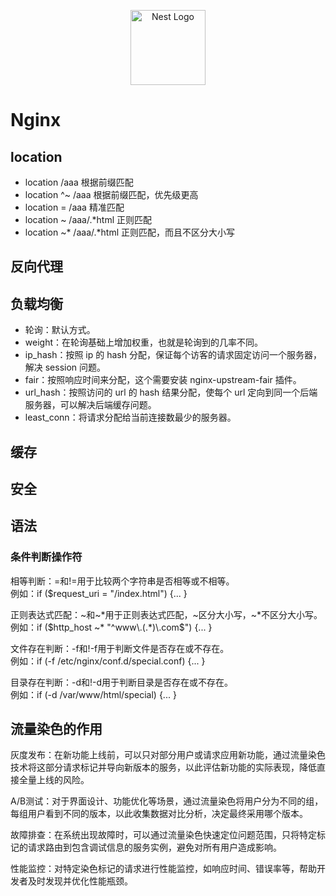 <p align="center">
  <a href="http://nestjs.com/" target="blank"><img src="https://nestjs.com/img/logo-small.svg" width="120" alt="Nest Logo" /></a>
</p>


# Nginx

## location

- location /aaa 根据前缀匹配
- location ^~ /aaa 根据前缀匹配，优先级更高
- location = /aaa 精准匹配
- location ~ /aaa/.*html 正则匹配
- location ~* /aaa/.*html 正则匹配，而且不区分大小写

## 反向代理

## 负载均衡

- 轮询：默认方式。
- weight：在轮询基础上增加权重，也就是轮询到的几率不同。
- ip_hash：按照 ip 的 hash 分配，保证每个访客的请求固定访问一个服务器，解决 session 问题。
- fair：按照响应时间来分配，这个需要安装 nginx-upstream-fair 插件。
- url_hash：按照访问的 url 的 hash 结果分配，使每个 url 定向到同一个后端服务器，可以解决后端缓存问题。
- least_conn：将请求分配给当前连接数最少的服务器。

## 缓存

## 安全

## 语法

### 条件判断操作符
相等判断：=和!=用于比较两个字符串是否相等或不相等。   
例如：if ($request_uri = "/index.html") {... }

正则表达式匹配：~和~*用于正则表达式匹配，~区分大小写，~*不区分大小写。    
例如：if ($http_host ~* "^www\.(.*)\.com$") {... }

文件存在判断：-f和!-f用于判断文件是否存在或不存在。   
例如：if (-f /etc/nginx/conf.d/special.conf) {... }

目录存在判断：-d和!-d用于判断目录是否存在或不存在。   
例如：if (-d /var/www/html/special) {... }


## 流量染色的作用
灰度发布：在新功能上线前，可以只对部分用户或请求应用新功能，通过流量染色技术将这部分请求标记并导向新版本的服务，以此评估新功能的实际表现，降低直接全量上线的风险。

A/B测试：对于界面设计、功能优化等场景，通过流量染色将用户分为不同的组，每组用户看到不同的版本，以此收集数据对比分析，决定最终采用哪个版本。

故障排查：在系统出现故障时，可以通过流量染色快速定位问题范围，只将特定标记的请求路由到包含调试信息的服务实例，避免对所有用户造成影响。

性能监控：对特定染色标记的请求进行性能监控，如响应时间、错误率等，帮助开发者及时发现并优化性能瓶颈。